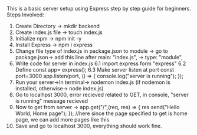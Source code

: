 This is a basic server setup using Express step by step guide for beginners.
Steps Involved:
1. Create Directory -> mkdir backend
2. Create index.js file -> touch index.js
3. Initialize npm -> npm init -y
4. Install Express -> npm i express
5. Change file type of index.js in package.json to module -> go to package.json-> add this line after main: "index.js", -> type: "module",
6. Write code for server in index.js
   6.1 import express form "express"
   6.2 Define const app= express();
   6.3 Make server listen at port
       const port=3000
       app.listen(port, () => {
           console.log("server is running");
       });
7. Run your server->In terminal-> nodemon index.js (if nodemon is installed, otherwise-> node index.js)
8. Go to localhpst 3000, error recieved related to GET, in console, "server is running" message recieved
9. Now to get from server ->
    app.get("/",(req, res) => {
        res.send("Hello World, Home page");
    });  //here since the page specified to get is home page, we can add more pages like this
10. Save and go to localhost 3000, everything should work fine.
